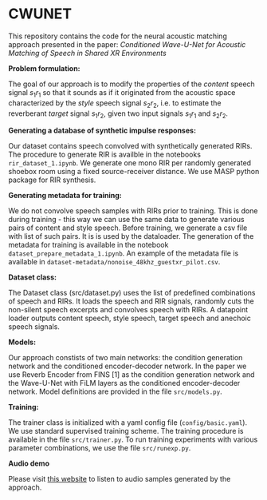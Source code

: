 # CWUNET

This repository contains the code for the neural acoustic matching approach presented in the paper: 
*Conditioned Wave-U-Net for Acoustic Matching of Speech in Shared XR Environments*

**Problem formulation:**

The goal of our approach is to modify the properties of the *content* speech signal $s_1r_1$ so that it sounds as if it originated from the acoustic space characterized by the *style* speech signal $s_2r_2$, i.e. to estimate the reverberant *target* signal $s_1r_2$, given two input signals $s_1r_1$ and $s_2r_2$. 

**Generating a database of synthetic impulse responses:**

Our dataset contains speech convolved with synthetically generated RIRs. The procedure to generate RIR is availble in the notebooks `rir_dataset_1.ipynb`. We generate one mono RIR per randomly generated shoebox room using a fixed source-receiver distance. We use MASP python package for RIR synthesis. 

**Generating metadata for training:**

We do not convolve speech samples with RIRs prior to training. This is done during training - this way we can use the same data to generate various pairs of content and style speech. Before training, we generate a csv file with list of such pairs. It is is used by the dataloader. The generation of the metadata for training is available in the notebook `dataset_prepare_metadata_1.ipynb`. An example of the metadata file is available in `dataset-metadata/nonoise_48khz_guestxr_pilot.csv`. 

**Dataset class:**

The Dataset class (src/dataset.py) uses the list of predefined combinations of speech and RIRs. It loads the speech and RIR signals, randomly cuts the non-silent speech excerpts and convolves speech with RIRs. A datapoint loader outputs content speech, style speech, target speech and anechoic speech signals. 

**Models:**

Our approach constists of two main networks: the condition generation network and the conditioned encoder-decoder network. In the paper we use Reverb Encoder from FINS [1] as the condition generation network and the Wave-U-Net with FiLM layers as the conditioned encoder-decoder network. Model definitions are provided in the file `src/models.py`. 

**Training:**

The trainer class is initialized with a yaml config file (`config/basic.yaml`). We use standard supervised training scheme. The training procedure is available in the file `src/trainer.py`. To run training experiments with various parameter combinations, we use the file `src/runexp.py`. 

**Audio demo**

Please visit [this website](joaluba.github.io/CWUNET-demo/) to listen to audio samples generated by the approach.

